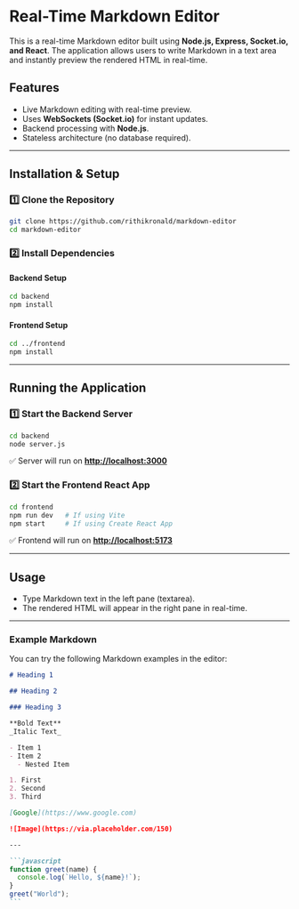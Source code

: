 # Real-Time Markdown Editor

This is a real-time Markdown editor built using **Node.js, Express, Socket.io, and React**. The application allows users to write Markdown in a text area and instantly preview the rendered HTML in real-time.

## Features

- Live Markdown editing with real-time preview.
- Uses **WebSockets (Socket.io)** for instant updates.
- Backend processing with **Node.js**.
- Stateless architecture (no database required).

---

## Installation & Setup

### 1️⃣ Clone the Repository

```sh
git clone https://github.com/rithikronald/markdown-editor
cd markdown-editor
```

### 2️⃣ Install Dependencies

#### Backend Setup

```sh
cd backend
npm install
```

#### Frontend Setup

```sh
cd ../frontend
npm install
```

---

## Running the Application

### 1️⃣ Start the Backend Server

```sh
cd backend
node server.js
```

✅ Server will run on [**http://localhost:3000**](http://localhost:5000)

### 2️⃣ Start the Frontend React App

```sh
cd frontend
npm run dev   # If using Vite
npm start     # If using Create React App
```

✅ Frontend will run on [**http://localhost:5173**](http://localhost:5173)

---

## Usage

- Type Markdown text in the left pane (textarea).
- The rendered HTML will appear in the right pane in real-time.

---

### Example Markdown

You can try the following Markdown examples in the editor:

````markdown
# Heading 1

## Heading 2

### Heading 3

**Bold Text**
_Italic Text_

- Item 1
- Item 2
  - Nested Item

1. First
2. Second
3. Third

[Google](https://www.google.com)

![Image](https://via.placeholder.com/150)

---

```javascript
function greet(name) {
  console.log(`Hello, ${name}!`);
}
greet("World");
```
````
